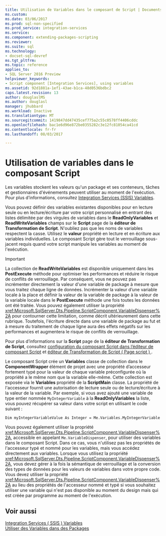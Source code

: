 ```yaml
---
title: Utilisation de Variables dans le composant de Script | Documents Microsoft
ms.custom: 
ms.date: 03/06/2017
ms.prod: sql-non-specified
ms.prod_service: integration-services
ms.service: 
ms.component: extending-packages-scripting
ms.reviewer: 
ms.suite: sql
ms.technology:
- docset-sql-devref
ms.tgt_pltfrm: 
ms.topic: reference
applies_to:
- SQL Server 2016 Preview
helpviewer_keywords:
- Script component [Integration Services], using variables
ms.assetid: 92d1881a-1ef1-43ae-b1ca-48d0536bdbc2
caps.latest.revision: 13
author: douglaslMS
ms.author: douglasl
manager: jhubbard
ms.workload: Inactive
ms.translationtype: MT
ms.sourcegitcommit: 1419847dd47435cef775a2c55c0578ff4406cddc
ms.openlocfilehash: bac1e6d96e872be0355282c3e12fc81054ca41cd
ms.contentlocale: fr-fr
ms.lasthandoff: 08/03/2017

---
```

# <a name="using-variables-in-the-script-component"></a>Utilisation de variables dans le composant Script
  Les variables stockent les valeurs qu'un package et ses conteneurs, tâches et gestionnaires d'événements peuvent utiliser au moment de l'exécution. Pour plus d’informations, consultez [Integration Services &#40;SSIS&#41; Variables](../../../integration-services/integration-services-ssis-variables.md).  
  
 Vous pouvez définir des variables existantes disponibles pour en lecture seule ou en lecture/écriture par votre script personnalisé en entrant des listes délimitée par des virgules de variables dans le **ReadOnlyVariables** et **ReadWriteVariables** champs sur le **Script** page de la **éditeur de Transformation de Script**. N'oubliez pas que les noms de variables respectent la casse. Utilisez le **valeur** propriété en lecture et en écriture aux variables individuelles. Le composant Script gère tout le verrouillage sous-jacent requis quand votre script manipule les variables au moment de l'exécution.  
  
> [!IMPORTANT]  
>  La collection de **ReadWriteVariables** est disponible uniquement dans les **PostExecute** méthode pour optimiser les performances et réduire le risque de conflits de verrouillage. Par conséquent, vous ne pouvez pas incrémenter directement la valeur d'une variable de package à mesure que vous traitez chaque ligne de données. Incrémenter la valeur d’une variable locale à la place et définir la valeur de la variable de package à la valeur de la variable locale dans le **PostExecute** méthode une fois toutes les données ont été traitée. Vous pouvez également utiliser la propriété <xref:Microsoft.SqlServer.Dts.Pipeline.ScriptComponent.VariableDispenser%2A> pour contourner cette limitation, comme décrit ultérieurement dans cette rubrique. Toutefois, l'écriture directe dans une variable de package au fut et à mesure du traitement de chaque ligne aura des effets négatifs sur les performances et augmentera le risque de conflits de verrouillage.  
  
 Pour plus d’informations sur la **Script** page de la **éditeur de Transformation de Script**, consultez [configuration du composant Script dans l’éditeur de composant Script](../../../integration-services/extending-packages-scripting/data-flow-script-component/configuring-the-script-component-in-the-script-component-editor.md) et [éditeur de Transformation de Script &#40; Page script &#41; ](../../../integration-services/data-flow/transformations/script-transformation-editor-script-page.md).  
  
 Le composant Script crée un **Variables** classe de collection dans le **ComponentWrapper** élément de projet avec une propriété d’accesseur fortement typé pour la valeur de chaque variable préconfigurée où la propriété a le même nom que la variable elle-même. Cette collection est exposée via le **Variables** propriété de la **ScriptMain** classe. La propriété de l'accesseur fournit une autorisation de lecture seule ou de lecture/écriture à la valeur de la variable. Par exemple, si vous avez ajouté une variable de type entier nommée `MyIntegerVariable` à la **ReadOnlyVariables** la liste, vous pouvez récupérer sa valeur dans votre script en utilisant le code suivant :  
  
 `Dim myIntegerVariableValue As Integer = Me.Variables.MyIntegerVariable`  
  
 Vous pouvez également utiliser la propriété <xref:Microsoft.SqlServer.Dts.Pipeline.ScriptComponent.VariableDispenser%2A>, accessible en appelant `Me.VariableDispenser`, pour utiliser des variables dans le composant Script. Dans ce cas, vous n'utilisez pas les propriétés de l'accesseur typé et nommé pour les variables, mais vous accédez directement aux variables. Lorsque vous utilisez la propriété <xref:Microsoft.SqlServer.Dts.Pipeline.ScriptComponent.VariableDispenser%2A>, vous devez gérer à la fois la sémantique de verrouillage et la conversion des types de données pour les valeurs de variables dans votre propre code. Vous devez utiliser la propriété <xref:Microsoft.SqlServer.Dts.Pipeline.ScriptComponent.VariableDispenser%2A> au lieu des propriétés de l'accesseur nommé et typé si vous souhaitez utiliser une variable qui n'est pas disponible au moment du design mais qui est créée par programme au moment de l'exécution.  
  
## <a name="see-also"></a>Voir aussi  
 [Integration Services &#40; SSIS &#41; Variables](../../../integration-services/integration-services-ssis-variables.md)   
 [Utiliser des Variables dans des Packages](http://msdn.microsoft.com/library/7742e92d-46c5-4cc4-b9a3-45b688ddb787)  
  
  

